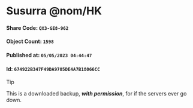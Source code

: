 # Susurra @nom/HK

#### Share Code: ```QX3-GE8-962```
#### Object Count: ```1598```
#### Published at: ```05/05/2023 04:44:47```
#### Id: ```674922B347F49DA9705DE4A7B18066CC```

> [!TIP]
> This is a downloaded backup, ***with permission***, for if the servers ever go down.
